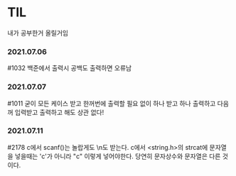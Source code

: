 # TIL

내가 공부한거 올릴거임

### 2021.07.06  

#1032 백준에서 출력시 공백도 출력하면 오류남

### 2021.07.07

#1011 굳이 모든 케이스 받고 한꺼번에 출력할 필요 없이 하나 받고 하나 출력하고 다음꺼 입력받고 출력하고 해도 상관 없다!


### 2021.07.11

#2178 c에서 scanf()는 놀랍게도 \n도 받는다.
c에서 <string.h>의 strcat에 문자열을 넣을때는 'c'가 아니라 "c" 이렇게 넣어야한다. 당연히 문자상수와 문자열은 다른 것이다.
